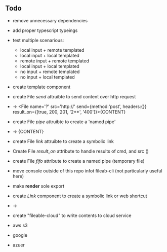 
## Todo

- remove unnecessary dependencies
- add proper typescript typeings
- test multiple scenarious:
     - local input + remote templated
     - local input + local templated
     - remote input + remote templated
     - local input + local templated
     - no input + remote templated
     - no input + local templated
- create template component
- create File *send* attruibte to send content over http request
 - -> <File name='?' src='http://' send={method:'post', headers:{}} result_on={[true, 200, 201, '2**', '400']}>{CONTENT}</File>

- create File *pipe* attruibte to create a 'named pipe'
 - -> <File name='?' src='.' link>{CONTENT}</File>


- create File *link* attruibte to create a symbolic link
- Create File *result_on* attribute to handle results of cmd, and src ()
- create File *fifo* attribute to create a named pipe (temporary file)
- move console outside of this repo infot fileab-cli (not particularly useful here)
 - make **render** sole export


- create *Link* component to create a symbolic link or web shortcut
 - -> <Link target='...' />

- create "fileable-cloud" to write contents to cloud service
 - aws s3
 - google
 - azuer
